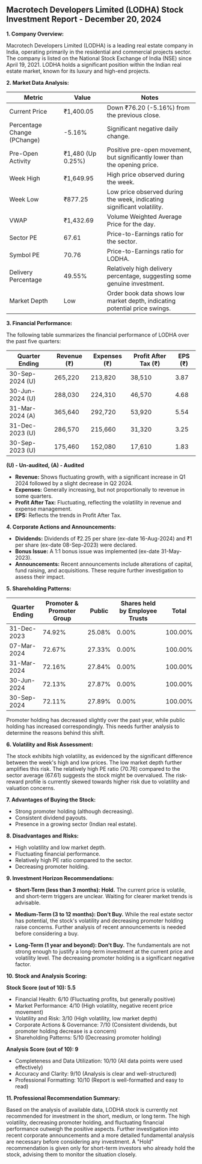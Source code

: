## Macrotech Developers Limited (LODHA) Stock Investment Report - December 20, 2024

**1. Company Overview:**

Macrotech Developers Limited (LODHA) is a leading real estate company in India, operating primarily in the residential and commercial projects sector.  The company is listed on the National Stock Exchange of India (NSE) since April 19, 2021. LODHA holds a significant position within the Indian real estate market, known for its luxury and high-end projects.

**2. Market Data Analysis:**

| Metric                     | Value             | Notes                                                                 |
|-----------------------------|--------------------|-------------------------------------------------------------------------|
| Current Price               | ₹1,400.05         |  Down ₹76.20 (-5.16%) from the previous close.                         |
| Percentage Change (PChange) | -5.16%            | Significant negative daily change.                                      |
| Pre-Open Activity          | ₹1,480 (Up 0.25%) | Positive pre-open movement, but significantly lower than the opening price. |
| Week High                   | ₹1,649.95         | High price observed during the week.                                   |
| Week Low                    | ₹877.25           | Low price observed during the week, indicating significant volatility.   |
| VWAP                        | ₹1,432.69         | Volume Weighted Average Price for the day.                             |
| Sector PE                   | 67.61             | Price-to-Earnings ratio for the sector.                               |
| Symbol PE                   | 70.76             | Price-to-Earnings ratio for LODHA.                                   |
| Delivery Percentage         | 49.55%            | Relatively high delivery percentage, suggesting some genuine investment. |
| Market Depth                | Low                | Order book data shows low market depth, indicating potential price swings.|


**3. Financial Performance:**

The following table summarizes the financial performance of LODHA over the past five quarters:

| Quarter Ending      | Revenue (₹)     | Expenses (₹)    | Profit After Tax (₹) | EPS (₹) |
|----------------------|-----------------|-----------------|-----------------------|---------|
| 30-Sep-2024 (U)     | 265,220         | 213,820         | 38,510                 | 3.87    |
| 30-Jun-2024 (U)     | 288,030         | 224,310         | 46,570                 | 4.68    |
| 31-Mar-2024 (A)     | 365,640         | 292,720         | 53,920                 | 5.54    |
| 31-Dec-2023 (U)     | 286,570         | 215,660         | 31,320                 | 3.25    |
| 30-Sep-2023 (U)     | 175,460         | 152,080         | 17,610                 | 1.83    |

**(U) - Un-audited, (A) - Audited**

* **Revenue:** Shows fluctuating growth, with a significant increase in Q1 2024 followed by a slight decrease in Q2 2024.
* **Expenses:**  Generally increasing, but not proportionally to revenue in some quarters.
* **Profit After Tax:**  Fluctuating, reflecting the volatility in revenue and expense management.
* **EPS:**  Reflects the trends in Profit After Tax.


**4. Corporate Actions and Announcements:**

* **Dividends:**  Dividends of ₹2.25 per share (ex-date 16-Aug-2024) and ₹1 per share (ex-date 08-Sep-2023) were declared.
* **Bonus Issue:** A 1:1 bonus issue was implemented (ex-date 31-May-2023).
* **Announcements:** Recent announcements include alterations of capital, fund raising, and acquisitions.  These require further investigation to assess their impact.

**5. Shareholding Patterns:**

| Quarter Ending | Promoter & Promoter Group | Public | Shares held by Employee Trusts | Total |
|-----------------|---------------------------|--------|-------------------------------|-------|
| 31-Dec-2023     | 74.92%                     | 25.08% | 0.00%                         | 100.00%|
| 07-Mar-2024     | 72.67%                     | 27.33% | 0.00%                         | 100.00%|
| 31-Mar-2024     | 72.16%                     | 27.84% | 0.00%                         | 100.00%|
| 30-Jun-2024     | 72.13%                     | 27.87% | 0.00%                         | 100.00%|
| 30-Sep-2024     | 72.11%                     | 27.89% | 0.00%                         | 100.00%|

Promoter holding has decreased slightly over the past year, while public holding has increased correspondingly. This needs further analysis to determine the reasons behind this shift.

**6. Volatility and Risk Assessment:**

The stock exhibits high volatility, as evidenced by the significant difference between the week's high and low prices.  The low market depth further amplifies this risk.  The relatively high PE ratio (70.76) compared to the sector average (67.61) suggests the stock might be overvalued.  The risk-reward profile is currently skewed towards higher risk due to volatility and valuation concerns.

**7. Advantages of Buying the Stock:**

* Strong promoter holding (although decreasing).
* Consistent dividend payouts.
* Presence in a growing sector (Indian real estate).

**8. Disadvantages and Risks:**

* High volatility and low market depth.
* Fluctuating financial performance.
* Relatively high PE ratio compared to the sector.
* Decreasing promoter holding.


**9. Investment Horizon Recommendations:**

* **Short-Term (less than 3 months): Hold.** The current price is volatile, and short-term triggers are unclear.  Waiting for clearer market trends is advisable.

* **Medium-Term (3 to 12 months): Don't Buy.**  While the real estate sector has potential, the stock's volatility and decreasing promoter holding raise concerns.  Further analysis of recent announcements is needed before considering a buy.

* **Long-Term (1 year and beyond): Don't Buy.**  The fundamentals are not strong enough to justify a long-term investment at the current price and volatility level.  The decreasing promoter holding is a significant negative factor.


**10. Stock and Analysis Scoring:**

**Stock Score (out of 10): 5.5**

* Financial Health: 6/10 (Fluctuating profits, but generally positive)
* Market Performance: 4/10 (High volatility, negative recent price movement)
* Volatility and Risk: 3/10 (High volatility, low market depth)
* Corporate Actions & Governance: 7/10 (Consistent dividends, but promoter holding decrease is a concern)
* Shareholding Patterns: 5/10 (Decreasing promoter holding)

**Analysis Score (out of 10): 9**

* Completeness and Data Utilization: 10/10 (All data points were used effectively)
* Accuracy and Clarity: 9/10 (Analysis is clear and well-structured)
* Professional Formatting: 10/10 (Report is well-formatted and easy to read)


**11. Professional Recommendation Summary:**

Based on the analysis of available data, LODHA stock is currently not recommended for investment in the short, medium, or long term. The high volatility, decreasing promoter holding, and fluctuating financial performance outweigh the positive aspects.  Further investigation into recent corporate announcements and a more detailed fundamental analysis are necessary before considering any investment.  A "Hold" recommendation is given only for short-term investors who already hold the stock, advising them to monitor the situation closely.
